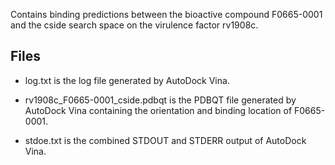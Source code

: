 Contains binding predictions between the bioactive compound F0665-0001 and the cside search space on the virulence factor rv1908c.

## Files

- log.txt is the log file generated by AutoDock Vina.

- rv1908c_F0665-0001_cside.pdbqt is the PDBQT file generated by AutoDock Vina containing the orientation and binding location of F0665-0001.

- stdoe.txt is the combined STDOUT and STDERR output of AutoDock Vina.

